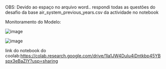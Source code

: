 OBS:  Devido ao espaço no arquivo word..  respondi todas as questões do desafio da base air_system_previous_years.csv  da actividade no  notebook


Monitoramento do Modelo:

![image](https://github.com/user-attachments/assets/2dd7901d-5d06-4f73-87dc-70b15089b722)


![image](https://github.com/user-attachments/assets/309875dc-ccda-4a76-8f4c-4a057b3049c3)

link do notebook do coolab:https://colab.research.google.com/drive/1la1JW4Dulu4iDntkbp45YBspx3eBaZIY?usp=sharing




